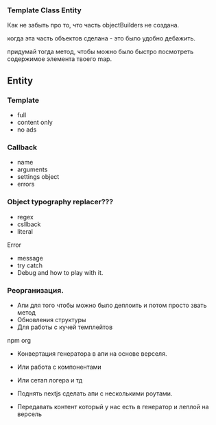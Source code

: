 ### Template Class Entity

Как не забыть про то, что часть objectBuilders не создана.

когда эта часть объектов сделана - это было удобно дебажить.

придумай тогда метод, чтобы можно было быстро посмотреть содержимое элемента твоего map.



## Entity

### Template
- full
- content only
- no ads

### Callback
- name
- arguments
- settings object
- errors

### Object typography replacer???
- regex
- csllback
- literal

Error

- message
- try catch
- Debug and how to play with it.


### Реорганизация.
- Апи для того чтобы можно было деплоить и потом просто звать метод 
- Обновления структуры
- Для работы с кучей темплейтов

npm org


- Конвертация генератора в апи на основе верселя.
- Или работа с компонентами 
- Или сетап логера и тд


- Поднять nextjs сделать апи с несколькими роутами. 
- Передавать контент который у нас есть в генератор и леплой на версель
